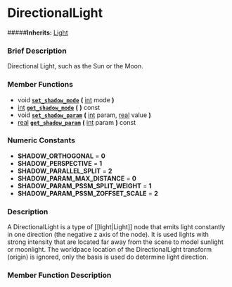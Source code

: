 #  DirectionalLight  
#####**Inherits:** [Light](class_light)

###  Brief Description  
Directional Light, such as the Sun or the Moon.

###  Member Functions 
  * void  **[`set_shadow_mode`](#set_shadow_mode)**  **(** [int](class_int) mode  **)**
  * [int](class_int)  **[`get_shadow_mode`](#get_shadow_mode)**  **(** **)** const
  * void  **[`set_shadow_param`](#set_shadow_param)**  **(** [int](class_int) param, [real](class_real) value  **)**
  * [real](class_real)  **[`get_shadow_param`](#get_shadow_param)**  **(** [int](class_int) param  **)** const

###  Numeric Constants  
  * **SHADOW_ORTHOGONAL** = **0**
  * **SHADOW_PERSPECTIVE** = **1**
  * **SHADOW_PARALLEL_SPLIT** = **2**
  * **SHADOW_PARAM_MAX_DISTANCE** = **0**
  * **SHADOW_PARAM_PSSM_SPLIT_WEIGHT** = **1**
  * **SHADOW_PARAM_PSSM_ZOFFSET_SCALE** = **2**

###  Description  
A DirectionalLight is a type of [[light|Light]] node that emits light constantly in one direction (the negative z axis of the node). It is used lights with strong intensity that are located far away from the scene to model sunlight or moonlight. The worldpace location of the DirectionalLight transform (origin) is ignored, only the basis is used do determine light direction.

###  Member Function Description  
